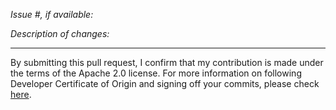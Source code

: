 *Issue #, if available:*

*Description of changes:*

-----

By submitting this pull request, I confirm that my contribution is made under the terms of the Apache 2.0 license.
For more information on following Developer Certificate of Origin and signing off your commits, please check [here](https://github.com/opendistro-for-elasticsearch/data-prepper/blob/main/CONTRIBUTING.md).
